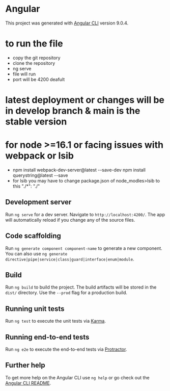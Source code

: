 # Angular

This project was generated with [Angular CLI](https://github.com/angular/angular-cli) version 9.0.4.
# to run the file
 - copy the git repository
 - clone the repository
 - ng serve
 - file will run
 - port will be 4200 deafult
# latest deployment or changes will be in develop branch & main is the stable version

# for node >=16.1 or facing issues with webpack or lsib
 - npm install webpack-dev-server@latest --save-dev npm install querystring@latest --save
 - for lsib you may have to change package.json of node_modles>lsib to this    "./*": "./"

## Development server

Run `ng serve` for a dev server. Navigate to `http://localhost:4200/`. The app will automatically reload if you change any of the source files.

## Code scaffolding

Run `ng generate component component-name` to generate a new component. You can also use `ng generate directive|pipe|service|class|guard|interface|enum|module`.

## Build

Run `ng build` to build the project. The build artifacts will be stored in the `dist/` directory. Use the `--prod` flag for a production build.

## Running unit tests

Run `ng test` to execute the unit tests via [Karma](https://karma-runner.github.io).

## Running end-to-end tests

Run `ng e2e` to execute the end-to-end tests via [Protractor](http://www.protractortest.org/).

## Further help

To get more help on the Angular CLI use `ng help` or go check out the [Angular CLI README](https://github.com/angular/angular-cli/blob/master/README.md).
